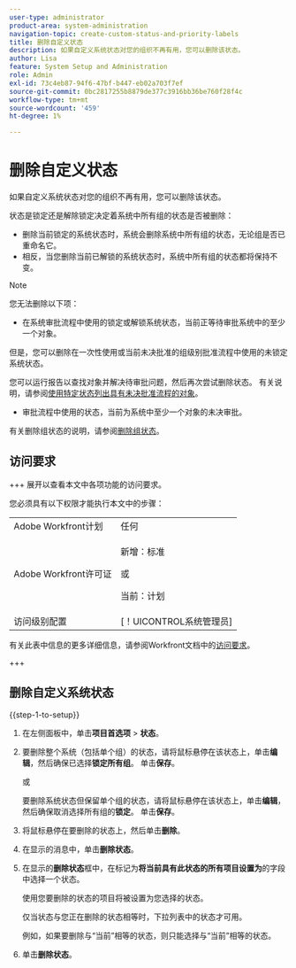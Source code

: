 ```yaml
---
user-type: administrator
product-area: system-administration
navigation-topic: create-custom-status-and-priority-labels
title: 删除自定义状态
description: 如果自定义系统状态对您的组织不再有用，您可以删除该状态。
author: Lisa
feature: System Setup and Administration
role: Admin
exl-id: 73c4eb87-94f6-47bf-b447-eb02a703f7ef
source-git-commit: 0bc2817255b8879de377c3916bb36be760f28f4c
workflow-type: tm+mt
source-wordcount: '459'
ht-degree: 1%

---
```


# 删除自定义状态

如果自定义系统状态对您的组织不再有用，您可以删除该状态。

状态是锁定还是解除锁定决定着系统中所有组的状态是否被删除：

* 删除当前锁定的系统状态时，系统会删除系统中所有组的状态，无论组是否已重命名它。
* 相反，当您删除当前已解锁的系统状态时，系统中所有组的状态都将保持不变。


>[!NOTE]
>
>您无法删除以下项：
>
>* 在系统审批流程中使用的锁定或解锁系统状态，当前正等待审批系统中的至少一个对象。
>
>  但是，您可以删除在一次性使用或当前未决批准的组级别批准流程中使用的未锁定系统状态。
>
>  您可以运行报告以查找对象并解决待审批问题，然后再次尝试删除状态。 有关说明，请参阅[使用特定状态列出具有未决批准流程的对象](../../../administration-and-setup/customize-workfront/creating-custom-status-and-priority-labels/list-objects-pending-approval-certain-status.md)。
>
>* 审批流程中使用的状态，当前为系统中至少一个对象的未决审批。

有关删除组状态的说明，请参阅[删除组状态](../../../administration-and-setup/manage-groups/manage-group-statuses/delete-a-group-status.md)。

## 访问要求

+++ 展开以查看本文中各项功能的访问要求。

您必须具有以下权限才能执行本文中的步骤：

<table style="table-layout:auto"> 
 <col> 
 <col> 
 <tbody> 
  <tr> 
   <td role="rowheader">Adobe Workfront计划</td> 
   <td>任何</td> 
  </tr> 
  <tr> 
   <td role="rowheader">Adobe Workfront许可证</td> 
   <td>
     <p>新增：标准</p>
     <p>或</p>
     <p>当前：计划</p>
   </td> 
  </tr> 
  <tr> 
   <td role="rowheader">访问级别配置</td> 
   <td>[！UICONTROL系统管理员]</td>
  </tr> 
 </tbody> 
</table>

有关此表中信息的更多详细信息，请参阅Workfront文档中的[访问要求](/help/quicksilver/administration-and-setup/add-users/access-levels-and-object-permissions/access-level-requirements-in-documentation.md)。

+++

## 删除自定义系统状态

{{step-1-to-setup}}

1. 在左侧面板中，单击&#x200B;**项目首选项** > **状态**。

1. 要删除整个系统（包括单个组）的状态，请将鼠标悬停在该状态上，单击&#x200B;**编辑**，然后确保已选择&#x200B;**锁定所有组**。 单击&#x200B;**保存**。

   或

   要删除系统状态但保留单个组的状态，请将鼠标悬停在该状态上，单击&#x200B;**编辑**，然后确保取消选择所有组的&#x200B;**锁定**。 单击&#x200B;**保存**。

1. 将鼠标悬停在要删除的状态上，然后单击&#x200B;**删除**。
1. 在显示的消息中，单击&#x200B;**删除状态**。
1. 在显示的&#x200B;**删除状态**&#x200B;框中，在标记为&#x200B;**将当前具有此状态的所有项目设置为**&#x200B;的字段中选择一个状态。

   使用您要删除的状态的项目将被设置为您选择的状态。

   仅当状态与您正在删除的状态相等时，下拉列表中的状态才可用。

   例如，如果要删除与“当前”相等的状态，则只能选择与“当前”相等的状态。

1. 单击&#x200B;**删除状态**。
